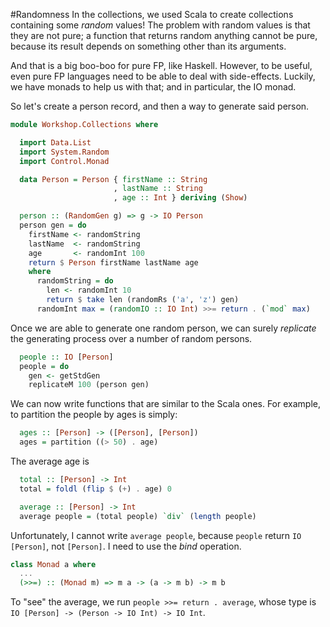 #Randomness
In the collections, we used Scala to create collections containing some _random_ values! The problem with
random values is that they are not pure; a function that returns random anything cannot be pure, because
its result depends on something other than its arguments.

And that is a big boo-boo for pure FP, like Haskell. However, to be useful, even pure FP languages need 
to be able to deal with side-effects. Luckily, we have monads to help us with that; and in particular,
the IO monad.

So let's create a person record, and then a way to generate said person.

```haskell
module Workshop.Collections where

  import Data.List
  import System.Random
  import Control.Monad

  data Person = Person { firstName :: String
                       , lastName :: String
                       , age :: Int } deriving (Show)

  person :: (RandomGen g) => g -> IO Person
  person gen = do
    firstName <- randomString
    lastName  <- randomString
    age       <- randomInt 100
    return $ Person firstName lastName age 
    where
      randomString = do
        len <- randomInt 10
        return $ take len (randomRs ('a', 'z') gen)
      randomInt max = (randomIO :: IO Int) >>= return . (`mod` max)
```

Once we are able to generate one random person, we can surely _replicate_ the generating process over 
a number of random persons.

```haskell
  people :: IO [Person]
  people = do
    gen <- getStdGen
    replicateM 100 (person gen)
```

We can now write functions that are similar to the Scala ones. For example, to partition the people by
ages is simply:


```haskell
  ages :: [Person] -> ([Person], [Person])
  ages = partition ((> 50) . age)
```

The average age is 

```haskell
  total :: [Person] -> Int
  total = foldl (flip $ (+) . age) 0

  average :: [Person] -> Int
  average people = (total people) `div` (length people)
```

Unfortunately, I cannot write ``average people``, because ``people`` return ``IO [Person]``, 
not ``[Person]``. I need to use the _bind_ operation.

```haskell
class Monad a where
  ...
  (>>=) :: (Monad m) => m a -> (a -> m b) -> m b
```

To "see" the average, we run ``people >>= return . average``, whose type is ``IO [Person] -> (Person -> IO Int) -> IO Int``.